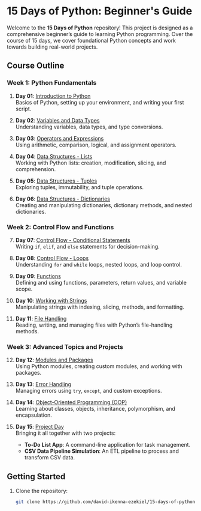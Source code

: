 # 15 Days of Python: Beginner's Guide

Welcome to the **15 Days of Python** repository! This project is designed as a comprehensive beginner’s guide to learning Python programming. Over the course of 15 days, we cover foundational Python concepts and work towards building real-world projects.

## Course Outline

### Week 1: Python Fundamentals
1. **Day 01**: [Introduction to Python](./Day_01/README.md)  
   Basics of Python, setting up your environment, and writing your first script.

2. **Day 02**: [Variables and Data Types](./Day_02/README.md)  
   Understanding variables, data types, and type conversions.

3. **Day 03**: [Operators and Expressions](./Day_03/README.md)  
   Using arithmetic, comparison, logical, and assignment operators.

4. **Day 04**: [Data Structures - Lists](./Day_04/README.md)  
   Working with Python lists: creation, modification, slicing, and comprehension.

5. **Day 05**: [Data Structures - Tuples](./Day_05/README.md)  
   Exploring tuples, immutability, and tuple operations.

6. **Day 06**: [Data Structures - Dictionaries](./Day_06/README.md)  
   Creating and manipulating dictionaries, dictionary methods, and nested dictionaries.

### Week 2: Control Flow and Functions
7. **Day 07**: [Control Flow - Conditional Statements](./Day_07/README.md)  
   Writing `if`, `elif`, and `else` statements for decision-making.

8. **Day 08**: [Control Flow - Loops](./Day_08/README.md)  
   Understanding `for` and `while` loops, nested loops, and loop control.

9. **Day 09**: [Functions](./Day_09/README.md)  
   Defining and using functions, parameters, return values, and variable scope.

10. **Day 10**: [Working with Strings](./Day_10/README.md)  
    Manipulating strings with indexing, slicing, methods, and formatting.

11. **Day 11**: [File Handling](./Day_11/README.md)  
    Reading, writing, and managing files with Python’s file-handling methods.

### Week 3: Advanced Topics and Projects
12. **Day 12**: [Modules and Packages](./Day_12/README.md)  
    Using Python modules, creating custom modules, and working with packages.

13. **Day 13**: [Error Handling](./Day_13/README.md)  
    Managing errors using `try`, `except`, and custom exceptions.

14. **Day 14**: [Object-Oriented Programming (OOP)](./Day_14/README.md)  
    Learning about classes, objects, inheritance, polymorphism, and encapsulation.

15. **Day 15**: [Project Day](./Day_15/README.md)  
    Bringing it all together with two projects:  
    - **To-Do List App**: A command-line application for task management.  
    - **CSV Data Pipeline Simulation**: An ETL pipeline to process and transform CSV data.

## Getting Started
1. Clone the repository:  
   ```bash
   git clone https://github.com/david-ikenna-ezekiel/15-days-of-python.git
